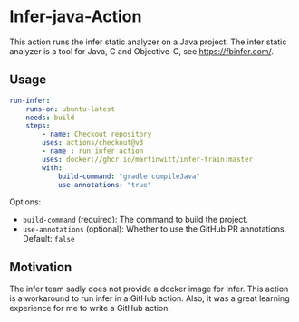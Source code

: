 # Infer-java-Action

This action runs the infer static analyzer on a Java project.
The infer static analyzer is a tool for Java, C and Objective-C, see https://fbinfer.com/.

## Usage
```yml
run-infer:
    runs-on: ubuntu-latest
    needs: build
    steps:
        - name: Checkout repository
        uses: actions/checkout@v3
        - name : run infer action
        uses: docker://ghcr.io/martinwitt/infer-train:master
        with:
            build-command: "gradle compileJava"
            use-annotations: "true"
```

Options:

- `build-command` (required): The command to build the project.
- `use-annotations` (optional): Whether to use the GitHub PR annotations. Default: `false`


## Motivation

The infer team sadly does not provide a docker image for Infer. This action is a workaround to run infer in a GitHub action.
Also, it was a great learning experience for me to write a GitHub action.
